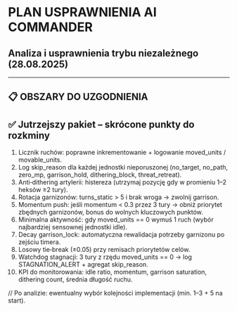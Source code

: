 # PLAN USPRAWNIENIA AI COMMANDER 
## Analiza i usprawnienia trybu niezależnego (28.08.2025)

---

## 📋 OBSZARY DO UZGODNIENIA

## ✅ Jutrzejszy pakiet – skrócone punkty do rozkminy

1. Licznik ruchów: poprawne inkrementowanie + logowanie moved_units / movable_units.
2. Log skip_reason dla każdej jednostki nieporuszonej (no_target, no_path, zero_mp, garrison_hold, dithering_block, threat_retreat).
3. Anti‑dithering artylerii: histereza (utrzymaj pozycję gdy w promieniu 1–2 heksów ≥2 tury).
4. Rotacja garnizonów: turns_static > 5 i brak wroga → zwolnij garrison.
5. Momentum push: jeśli momentum < 0.3 przez 3 tury → obniż priorytet zbędnych garnizonów, bonus do wolnych kluczowych punktów.
6. Minimalna aktywność: gdy moved_units == 0 wymuś 1 ruch (wybór najbardziej sensownej jednostki idle).
7. Decay garrison_lock: automatyczna rewalidacja potrzeby garnizonu po zejściu timera.
8. Losowy tie‑break (±0.05) przy remisach priorytetów celów.
9. Watchdog stagnacji: 3 tury z rzędu moved_units == 0 → log STAGNATION_ALERT + agregat skip_reason.
10. KPI do monitorowania: idle ratio, momentum, garrison saturation, dithering count, średnia długość ruchu.

// Po analizie: ewentualny wybór kolejności implementacji (min. 1–3 + 5 na start).

